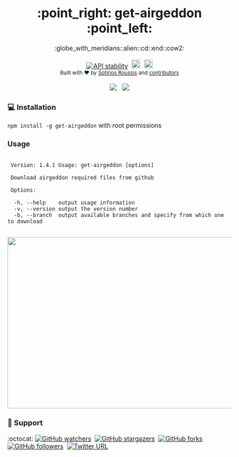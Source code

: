 <h1 align="center">:point_right: get-airgeddon :point_left:</h1>

<div align="center">
  :globe_with_meridians::alien::cd::end::cow2:
</div>

<br />

<div align="center">
  <a href="https://nodejs.org/api/documentation.html#documentation_stability_index"><img src="https://img.shields.io/badge/stability-experimental-orange.svg" alt="API stability"/></a>&nbsp;&nbsp;<a href="https://badge.fury.io/js/get-airgeddon"><img src="https://badge.fury.io/js/get-airgeddon.svg" alt="npm version" height="20"></a>&nbsp;&nbsp;<a href="https://travis-ci.org/xtonousou/get-airgeddon"><img src="https://img.shields.io/travis/xtonousou/get-airgeddon.svg" alt="Travis build" height="20"></a>
</div>

<div align="center">
  <sub>Built with ❤︎ by
  <a href="https://github.com/xtonousou">Sotirios Roussis</a> and
  <a href="https://github.com/xtonousou/get-airgeddon/graphs/contributors">
    contributors
  </a>
</div>

<br />

<div align="center">
  <a href="https://nodei.co/npm/get-airgeddon/"><img src="https://nodei.co/npm/get-airgeddon.png?downloads=true&downloadRank=true&stars=true"></a>&nbsp;&nbsp;&nbsp;<a href="https://nodei.co/npm/get-airgeddon/"><img src="https://nodei.co/npm-dl/get-airgeddon.png?months=9&height=3"></a>
</div>

### :computer: Installation

`npm install -g get-airgeddon` with root permissions

### Usage

```

 Version: 1.4.1 Usage: get-airgeddon [options]

 Download airgeddon required files from github

 Options:

  -h, --help	output usage information
  -v, --version	output the version number
  -b, --branch	output available branches and specify from which one to download
  
```

<a href="https://asciinema.org/a/106864" target="_blank"><img src="https://asciinema.org/a/106864.png" width="888" height="384" /></a>

### :pray: Support

:octocat: [![GitHub watchers](https://img.shields.io/github/watchers/xtonousou/get-airgeddon.svg?style=social&label=Watch)](https://github.com/xtonousou/get-airgeddon/subscription)&nbsp;&nbsp;[![GitHub stargazers](https://img.shields.io/github/stars/xtonousou/get-airgeddon.svg?style=social&label=Star)](https://github.com/xtonousou/get-airgeddon)&nbsp;&nbsp;[![GitHub forks](https://img.shields.io/github/forks/xtonousou/get-airgeddon.svg?style=social&label=Fork)](https://github.com/xtonousou/get-airgeddon/fork)&nbsp;&nbsp;[![GitHub followers](https://img.shields.io/github/followers/espadrine.svg?style=social&label=Follow)](https://github.com/xtonousou)&nbsp;&nbsp;[![Twitter URL](https://img.shields.io/twitter/url/http/shields.io.svg?style=social)](https://twitter.com/intent/tweet?text=Download%20airgeddon%27s%20required%20files%20from%20github.%20Build%20with%20%3C3%20by%20xtonousou%20and%20contributors.)

[airgeddon]: https://github.com/v1s1t0r1sh3r3/airgeddon "by v1s1t0r"
